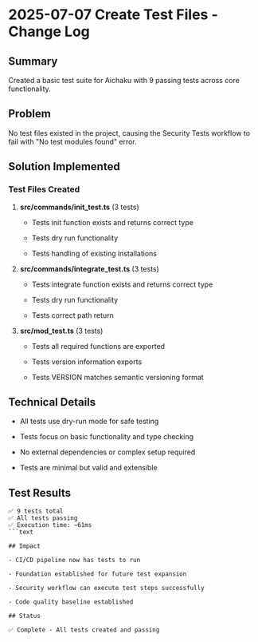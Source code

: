 # 2025-07-07 Create Test Files - Change Log

## Summary

Created a basic test suite for Aichaku with 9 passing tests across core
functionality.

## Problem

No test files existed in the project, causing the Security Tests workflow to
fail with "No test modules found" error.

## Solution Implemented

### Test Files Created

1. **src/commands/init_test.ts** (3 tests)

   - Tests init function exists and returns correct type

   - Tests dry run functionality

   - Tests handling of existing installations

2. **src/commands/integrate_test.ts** (3 tests)

   - Tests integrate function exists and returns correct type

   - Tests dry run functionality

   - Tests correct path return

3. **src/mod_test.ts** (3 tests)

   - Tests all required functions are exported

   - Tests version information exports

   - Tests VERSION matches semantic versioning format

## Technical Details

- All tests use dry-run mode for safe testing

- Tests focus on basic functionality and type checking

- No external dependencies or complex setup required

- Tests are minimal but valid and extensible

## Test Results

````text
✅ 9 tests total
✅ All tests passing
✅ Execution time: ~61ms
```text

## Impact

- CI/CD pipeline now has tests to run

- Foundation established for future test expansion

- Security workflow can execute test steps successfully

- Code quality baseline established

## Status

✅ Complete - All tests created and passing
````
